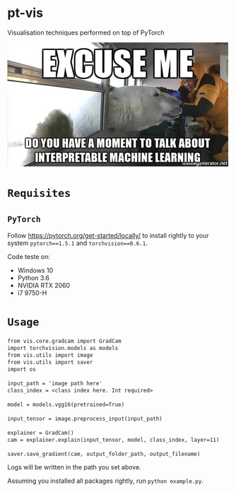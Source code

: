 # pt-vis
Visualisation techniques performed on top of PyTorch

![Alt text](img/bear.jpg)

# ```Requisites```

## ```PyTorch```

Follow https://pytorch.org/get-started/locally/ to install rightly to your system ```pytorch==1.5.1``` and ```torchvision==0.6.1```.

Code teste on:

* Windows 10
* Python 3.6
* NVIDIA RTX 2060
* i7 9750-H

# ```Usage```

```
from vis.core.gradcam import GradCam
import torchvision.models as models
from vis.utils import image
from vis.utils import saver
import os

input_path = 'image path here'
class_index = <class index here. Int required>

model = models.vgg16(pretrained=True)

input_tensor = image.preprocess_input(input_path)

explainer = GradCam()
cam = explainer.explain(input_tensor, model, class_index, layer=11)

saver.save_gradient(cam, output_folder_path, output_filename)
```

Logs will be written in the path you set above.

Assuming you installed all packages rightly, run ```python example.py```.
